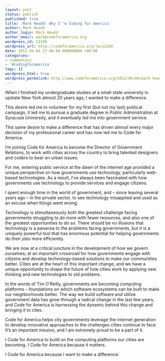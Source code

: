 ```yaml
---
layout: post
status: publish
published: true
title: 'Mark Headd: Why I''m Coding for America'
author: Mark Headd
author_login: Mark Headd
author_email: mark@codeforamerica.org
wordpress_id: 12169
wordpress_url: http://codeforamerica.org/?p=12169
date: 2012-04-04 17:46:04.000000000 +00:00
categories:
- Commentary
- '#codingforamerica'
tags: []
wordpress_html: true
wordpress_permalink: http://www.codeforamerica.org/2012/04/04/mark-headd-why-im-coding-for-ameria/
---
```


<p>When I finished my undergraduate studies at a small state university in upstate New York almost 20 years ago, I wanted to make a difference.</p>
<p>This desire led me to volunteer for my first (but not my last) political campaign, it led me to pursue a graduate degree in Public Administration at Syracuse University, and it eventually led me into government service.</p>
<p>This same desire to make a difference that has driven almost every major decision of my professional career and has now led me to Code for America.</p>
<p>I’m joining Code for America to become the Director of Government Relations, to work with cities across the country to bring talented designers and coders to bear on urban issues.</p>
<p>For me, entering public service at the dawn of the internet age provided a unique perspective on how governments use technology, particularly web-based technologies. As a result, I’ve always been fascinated with how governments use technology to provide services and engage citizens.</p>
<p>I spent enough time in the world of government, and – since leaving several years ago – in the private sector, to see technology misapplied and used as an excuse when things went wrong.</p>
<p>Technology is stimultaneously both the greatest challenge facing governments struggling to do more with fewer resources, and also one of the greatest opportunities to do so. There should be no illusions that technology is a panacea to the problems facing governments, but it is a uniquely powerful tool that has enormous potential for helping governments do their jobs more efficiently.</p>
<p>We are now at a critical juncture in the development of how we govern ourselves; at an important crossroad for how governments engage with citizens and develop technology-based solutions to make our communities better. Cities are at the heart of this important change, and we have a unique opportunity to shape the future of how cities work by applying new thinking and new technologies to old problems.</p>
<p>In the words of Tim O’Reilly, governments are becoming computing platforms – foundations on which software ecosystems can be built to make our neighborhoods better. The way we build software and utilize government data has gone through a radical change in the last few years, and Code for America is harnessing the dynamic behind this change and bringing it to cites.</p>
<p>Code for America helps city governments leverage the internet generation to develop innovative approaches to the challenges cities continue to face. It’s an important mission, and I am extremely proud to be a part of it.</p>
<p>I Code for America to build on the computing platforms our cities are becoming. I Code for America because it matters.</p>
<p>I Code for America because I want to make a difference.</p>
